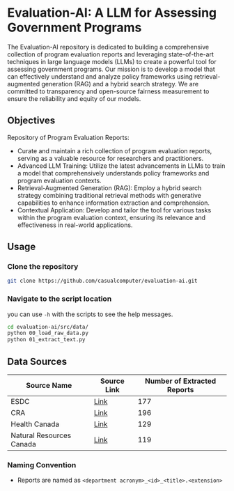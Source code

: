 # Evaluation-AI: A LLM for Assessing Government Programs

The Evaluation-AI repository is dedicated to building a comprehensive collection of program evaluation reports and leveraging state-of-the-art techniques in large language models (LLMs) to create a powerful tool for assessing government programs. Our mission is to develop a model that can effectively understand and analyze policy frameworks using retrieval-augmented generation (RAG) and a hybrid search strategy. We are committed to transparency and open-source fairness measurement to ensure the reliability and equity of our models.

## Objectives
Repository of Program Evaluation Reports: 
- Curate and maintain a rich collection of program evaluation reports, serving as a valuable resource for researchers and practitioners.
- Advanced LLM Training: Utilize the latest advancements in LLMs to train a model that comprehensively understands policy frameworks and program evaluation contexts.
- Retrieval-Augmented Generation (RAG): Employ a hybrid search strategy combining traditional retrieval methods with generative capabilities to enhance information extraction and comprehension.
- Contextual Application: Develop and tailor the tool for various tasks within the program evaluation context, ensuring its relevance and effectiveness in real-world applications.

## Usage
### Clone the repository

```bash
git clone https://github.com/casualcomputer/evaluation-ai.git
```

### Navigate to the script location
you can use `-h` with the scripts to see the help messages.

```bash
cd evaluation-ai/src/data/
python 00_load_raw_data.py
python 01_extract_text.py
```

## Data Sources

| Source Name              | Source Link                                                                                                                                                | Number of Extracted Reports |
| ------------------------ | ---------------------------------------------------------------------------------------------------------------------------------------------------------- | --------------------------- |
| ESDC                     | [Link](https://www.canada.ca/en/employment-social-development/corporate/reports/evaluations.html)                                                          |                         177 |
| CRA                      | [Link](https://www.canada.ca/en/revenue-agency/programs/about-canada-revenue-agency-cra/internal-audit-program-evaluation.html)                            |                         196 |
| Health Canada            | [Link](https://www.canada.ca/en/health-canada/corporate/transparency/corporate-management-reporting/evaluation.html)                                       |                         129 |
| Natural Resources Canada | [Link](https://natural-resources.canada.ca/transparency/reporting-and-accountability/plans-and-performance-reports/strategic-evaluation-division/year/782) |                         119 |

### Naming Convention

- Reports are named as `<department acronym>_<id>_<title>.<extension>`

